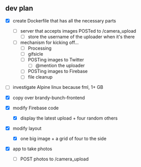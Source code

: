 ## dev plan

- [x] create Dockerfile that has all the necessary parts
  - [ ] server that accepts images POSTed to /camera_upload
    - [ ] store the username of the uploader when it's there
  - [ ] mechanism for kicking off...
    - [ ] Processing
    - [ ] gifsicle
    - [ ] POSTing images to Twitter
      - [ ] @mention the uploader
    - [ ] POSTing images to Firebase
    - [ ] file cleanup
- [ ] investigate Alpine linux because fml, 1+ GB

- [x] copy over brandy-bunch-frontend
- [x] modify Firebase code
  - [x] display the latest upload + four random others
- [x] modify layout
  - [x] one big image + a grid of four to the side

- [x] app to take photos
  - [ ] POST photos to /camera_upload